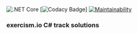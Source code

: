 ![.NET Core](https://github.com/mihailfox/exercism-solutions-csharp/workflows/.NET%20Core/badge.svg)
[![Codacy Badge](https://app.codacy.com/project/badge/Grade/2e06f7d072fe4831974056f7ed47404d)]
[![Maintainability](https://api.codeclimate.com/v1/badges/51208736fbbc052bb16f/maintainability)](https://codeclimate.com/github/mihailfox/exercism-solutions-csharp/maintainability)
### exercism.io C# track solutions

